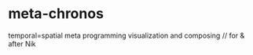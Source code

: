 # meta-chronos
temporal=spatial meta programming visualization and composing // for &amp; after Nik
